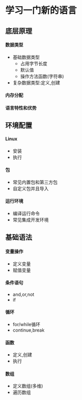 # 学习一门新的语言

## 底层原理

#### 数据类型

- 基础数据类型
  - 占用字节长度
  - 默认值
  - 操作方法函数(字符串)
- 复杂数据类型:定义,创建

#### 内存分配

#### 语言特性和优势

## 环境配置

#### Linux

- 安装
- 执行

#### 包

- 常见内置包和第三方包
- 自定义包并且导入

#### 运行环境

- 编译运行命令
- 常见集成开发环境

## 基础语法

#### 变量操作

- 定义变量
- 赋值变量

#### 条件语句

- and,or,not
- if

#### 循环

- for/while循环
- continue,break

#### 函数

- 定义,创建
- 执行

#### 数组

- 定义数组(多维)
- 遍历数组